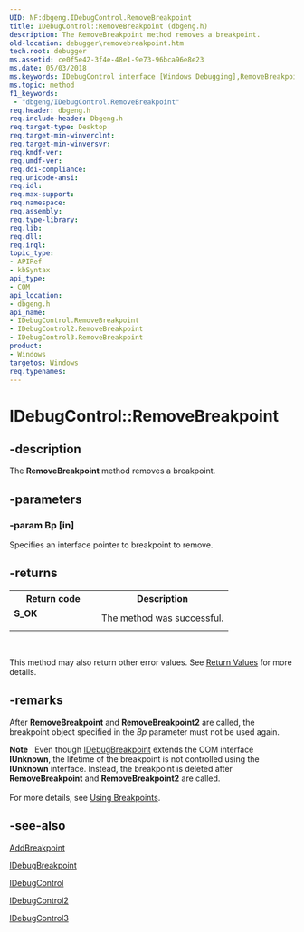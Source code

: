 ```yaml
---
UID: NF:dbgeng.IDebugControl.RemoveBreakpoint
title: IDebugControl::RemoveBreakpoint (dbgeng.h)
description: The RemoveBreakpoint method removes a breakpoint.
old-location: debugger\removebreakpoint.htm
tech.root: debugger
ms.assetid: ce0f5e42-3f4e-48e1-9e73-96bca96e8e23
ms.date: 05/03/2018
ms.keywords: IDebugControl interface [Windows Debugging],RemoveBreakpoint method, IDebugControl.RemoveBreakpoint, IDebugControl2 interface [Windows Debugging],RemoveBreakpoint method, IDebugControl2::RemoveBreakpoint, IDebugControl3 interface [Windows Debugging],RemoveBreakpoint method, IDebugControl3::RemoveBreakpoint, IDebugControl::RemoveBreakpoint, IDebugControl_431f31ce-38fb-4350-851b-49b103047943.xml, RemoveBreakpoint, RemoveBreakpoint method [Windows Debugging], RemoveBreakpoint method [Windows Debugging],IDebugControl interface, RemoveBreakpoint method [Windows Debugging],IDebugControl2 interface, RemoveBreakpoint method [Windows Debugging],IDebugControl3 interface, dbgeng/IDebugControl2::RemoveBreakpoint, dbgeng/IDebugControl3::RemoveBreakpoint, dbgeng/IDebugControl::RemoveBreakpoint, debugger.removebreakpoint
ms.topic: method
f1_keywords:
 - "dbgeng/IDebugControl.RemoveBreakpoint"
req.header: dbgeng.h
req.include-header: Dbgeng.h
req.target-type: Desktop
req.target-min-winverclnt: 
req.target-min-winversvr: 
req.kmdf-ver: 
req.umdf-ver: 
req.ddi-compliance: 
req.unicode-ansi: 
req.idl: 
req.max-support: 
req.namespace: 
req.assembly: 
req.type-library: 
req.lib: 
req.dll: 
req.irql: 
topic_type:
- APIRef
- kbSyntax
api_type:
- COM
api_location:
- dbgeng.h
api_name:
- IDebugControl.RemoveBreakpoint
- IDebugControl2.RemoveBreakpoint
- IDebugControl3.RemoveBreakpoint
product:
- Windows
targetos: Windows
req.typenames: 
---
```


# IDebugControl::RemoveBreakpoint


## -description


The <b>RemoveBreakpoint</b>  method removes a breakpoint.


## -parameters




### -param Bp [in]

Specifies an interface pointer to breakpoint to remove.


## -returns



<table>
<tr>
<th>Return code</th>
<th>Description</th>
</tr>
<tr>
<td width="40%">
<dl>
<dt><b>S_OK</b></dt>
</dl>
</td>
<td width="60%">
The method was successful.

</td>
</tr>
</table>
 

This method may also return other error values.  See <a href="https://docs.microsoft.com/windows-hardware/drivers/debugger/hresult-values">Return Values</a> for more details.




## -remarks



After <b>RemoveBreakpoint</b> and <b>RemoveBreakpoint2</b> are called, the breakpoint object specified in the <i>Bp</i> parameter must not be used again.

<div class="alert"><b>Note</b>    Even though <a href="https://docs.microsoft.com/windows-hardware/drivers/ddi/content/dbgeng/nn-dbgeng-idebugbreakpoint">IDebugBreakpoint</a> extends the COM interface <b>IUnknown</b>, the lifetime of the breakpoint is not controlled using the <b>IUnknown</b> interface.  Instead, the breakpoint is deleted after <b>RemoveBreakpoint</b> and <b>RemoveBreakpoint2</b> are called.</div>
<div> </div>
For more details, see <a href="https://docs.microsoft.com/windows-hardware/drivers/debugger/using-breakpoints2">Using Breakpoints</a>.




## -see-also




<a href="https://docs.microsoft.com/windows-hardware/drivers/ddi/content/dbgeng/nf-dbgeng-idebugcontrol3-addbreakpoint">AddBreakpoint</a>



<a href="https://docs.microsoft.com/windows-hardware/drivers/ddi/content/dbgeng/nn-dbgeng-idebugbreakpoint">IDebugBreakpoint</a>



<a href="https://docs.microsoft.com/windows-hardware/drivers/ddi/content/dbgeng/nn-dbgeng-idebugcontrol">IDebugControl</a>



<a href="https://docs.microsoft.com/windows-hardware/drivers/ddi/content/dbgeng/nn-dbgeng-idebugcontrol2">IDebugControl2</a>



<a href="https://docs.microsoft.com/windows-hardware/drivers/ddi/content/dbgeng/nn-dbgeng-idebugcontrol3">IDebugControl3</a>
 

 

